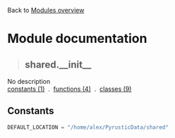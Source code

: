 Back to [Modules overview](https://github.com/pyrustic/shared/blob/master/docs/modules/README.md)
  
# Module documentation
>## shared.\_\_init\_\_
No description
<br>
[constants (1)](https://github.com/pyrustic/shared/blob/master/docs/modules/content/shared.__init__/constants.md) &nbsp;.&nbsp; [functions (4)](https://github.com/pyrustic/shared/blob/master/docs/modules/content/shared.__init__/functions.md) &nbsp;.&nbsp; [classes (9)](https://github.com/pyrustic/shared/blob/master/docs/modules/content/shared.__init__/classes.md)


## Constants
```python
DEFAULT_LOCATION = "/home/alex/PyrusticData/shared"

```

